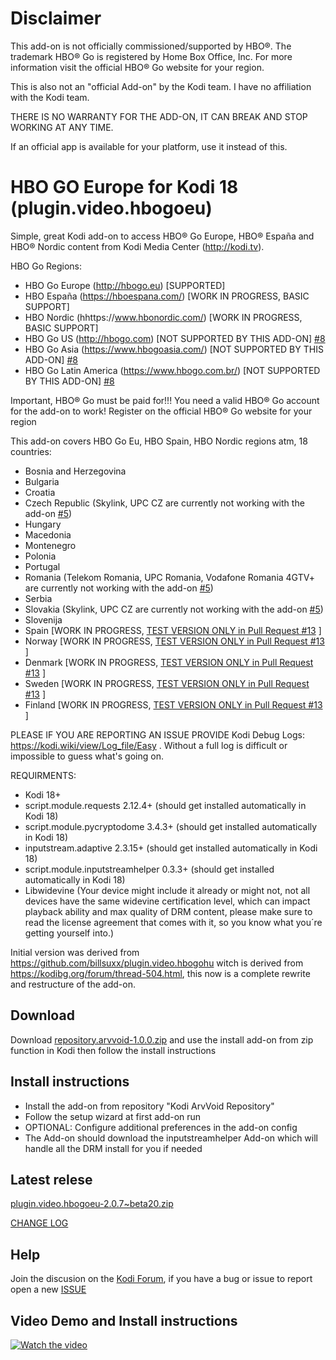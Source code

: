 # Disclaimer

This add-on is not officially commissioned/supported by HBO®. The trademark HBO® Go is registered by Home Box Office, Inc.
For more information visit the official HBO® Go website for your region.

This is also not an "official Add-on" by the Kodi team. I have no affiliation with the Kodi team.

THERE IS NO WARRANTY FOR THE ADD-ON, IT CAN BREAK AND STOP WORKING AT ANY TIME.

If an official app is available for your platform, use it instead of this.

# HBO GO Europe for Kodi 18 (plugin.video.hbogoeu)

Simple, great Kodi add-on to access HBO® Go Europe, HBO® España and HBO® Nordic content from Kodi Media Center (http://kodi.tv).

HBO Go Regions:
* HBO Go Europe (http://hbogo.eu) [SUPPORTED]
* HBO España (https://hboespana.com/) [WORK IN PROGRESS, BASIC SUPPORT]
* HBO Nordic (hhttps://www.hbonordic.com/) [WORK IN PROGRESS, BASIC SUPPORT]
* HBO Go US (http://hbogo.com)  [NOT SUPPORTED BY THIS ADD-ON] [#8](https://github.com/arvvoid/plugin.video.hbogoeu/issues/8)
* HBO Go Asia (https://www.hbogoasia.com/)  [NOT SUPPORTED BY THIS ADD-ON] [#8](https://github.com/arvvoid/plugin.video.hbogoeu/issues/8)
* HBO Go Latin America (https://www.hbogo.com.br/)  [NOT SUPPORTED BY THIS ADD-ON] [#8](https://github.com/arvvoid/plugin.video.hbogoeu/issues/8)

Important, HBO® Go must be paid for!!! You need a valid HBO® Go account for the add-on to work!
Register on the official HBO® Go website for your region

This add-on covers HBO Go Eu, HBO Spain, HBO Nordic regions atm, 18 countries: 
* Bosnia and Herzegovina
* Bulgaria
* Croatia
* Czech Republic (Skylink, UPC CZ are currently not working with the add-on [#5](https://github.com/arvvoid/plugin.video.hbogoeu/issues/5))
* Hungary
* Macedonia
* Montenegro
* Polonia
* Portugal
* Romania (Telekom Romania, UPC Romania, Vodafone Romania 4GTV+ are currently not working with the add-on [#5](https://github.com/arvvoid/plugin.video.hbogoeu/issues/5))
* Serbia
* Slovakia (Skylink, UPC CZ are currently not working with the add-on [#5](https://github.com/arvvoid/plugin.video.hbogoeu/issues/5))
* Slovenija
* Spain [WORK IN PROGRESS, [TEST VERSION ONLY in Pull Request #13](https://github.com/arvvoid/plugin.video.hbogoeu/pull/13) ]
* Norway [WORK IN PROGRESS, [TEST VERSION ONLY in Pull Request #13](https://github.com/arvvoid/plugin.video.hbogoeu/pull/13) ]
* Denmark [WORK IN PROGRESS, [TEST VERSION ONLY in Pull Request #13](https://github.com/arvvoid/plugin.video.hbogoeu/pull/13) ]
* Sweden [WORK IN PROGRESS, [TEST VERSION ONLY in Pull Request #13](https://github.com/arvvoid/plugin.video.hbogoeu/pull/13) ]
* Finland [WORK IN PROGRESS, [TEST VERSION ONLY in Pull Request #13](https://github.com/arvvoid/plugin.video.hbogoeu/pull/13) ]

PLEASE IF YOU ARE REPORTING AN ISSUE PROVIDE Kodi Debug Logs: https://kodi.wiki/view/Log_file/Easy . Without a full log is difficult or impossible to guess what's going on.

REQUIRMENTS:
* Kodi 18+
* script.module.requests 2.12.4+ (should get installed automatically in Kodi 18)
* script.module.pycryptodome 3.4.3+ (should get installed automatically in Kodi 18)
* inputstream.adaptive 2.3.15+ (should get installed automatically in Kodi 18)
* script.module.inputstreamhelper 0.3.3+ (should get installed automatically in Kodi 18)
* Libwidevine (Your device might include it already or might not, not all devices have the same widevine certification level, which can impact playback ability and max quality of DRM content, please make sure to read the license agreement that comes with it, so you know what you´re getting yourself into.)

Initial version was derived from https://github.com/billsuxx/plugin.video.hbogohu witch is derived from https://kodibg.org/forum/thread-504.html, this now is a complete rewrite and restructure of the add-on.

## Download

Download [repository.arvvoid-1.0.0.zip](https://raw.github.com/arvvoid/repository.arvvoid/master/repository.arvvoid/repository.arvvoid-1.0.0.zip) and use the install add-on from zip function in Kodi
 then follow the install instructions

## Install instructions

* Install the add-on from repository "Kodi ArvVoid Repository"
* Follow the setup wizard at first add-on run
* OPTIONAL: Configure additional preferences in the add-on config
* The Add-on should download the inputstreamhelper Add-on which will handle all the DRM install for you if needed

## Latest relese

[plugin.video.hbogoeu-2.0.7~beta20.zip](https://github.com/arvvoid/repository.arvvoid/raw/master/plugin.video.hbogoeu/plugin.video.hbogoeu-2.0.7~beta20.zip)

[CHANGE LOG](https://github.com/arvvoid/plugin.video.hbogoeu/blob/master/changelog.md)

## Help

Join the discusion on the [Kodi Forum](https://forum.kodi.tv/showthread.php?tid=339798), if you have a bug or issue to report open a new [ISSUE](https://github.com/arvvoid/plugin.video.hbogoeu/issues)

## Video Demo and Install instructions

[![Watch the video](https://img.youtube.com/vi/m326rV0vH8Q/hqdefault.jpg)](https://youtu.be/m326rV0vH8Q)
